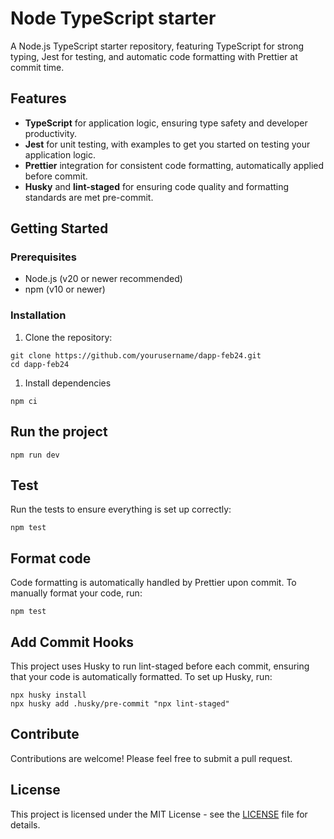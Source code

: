 # Node TypeScript starter

A Node.js TypeScript starter repository, featuring TypeScript for strong typing, Jest for testing, and automatic code formatting with Prettier at commit time.

## Features

- **TypeScript** for application logic, ensuring type safety and developer productivity.
- **Jest** for unit testing, with examples to get you started on testing your application logic.
- **Prettier** integration for consistent code formatting, automatically applied before commit.
- **Husky** and **lint-staged** for ensuring code quality and formatting standards are met pre-commit.

## Getting Started

### Prerequisites

- Node.js (v20 or newer recommended)
- npm (v10 or newer)

### Installation

1. Clone the repository:

```console
git clone https://github.com/yourusername/dapp-feb24.git
cd dapp-feb24
```

1. Install dependencies

```console
npm ci
```

## Run the project

```console
npm run dev
```

## Test

Run the tests to ensure everything is set up correctly:

```console
npm test
```

## Format code

Code formatting is automatically handled by Prettier upon commit. To manually format your code, run:

```console
npm test
```

## Add Commit Hooks

This project uses Husky to run lint-staged before each commit, ensuring that your code is automatically formatted. To set up Husky, run:

```console
npx husky install
npx husky add .husky/pre-commit "npx lint-staged"
```

## Contribute

Contributions are welcome! Please feel free to submit a pull request.

## License

This project is licensed under the MIT License - see the [LICENSE](./LICENSE) file for details.

